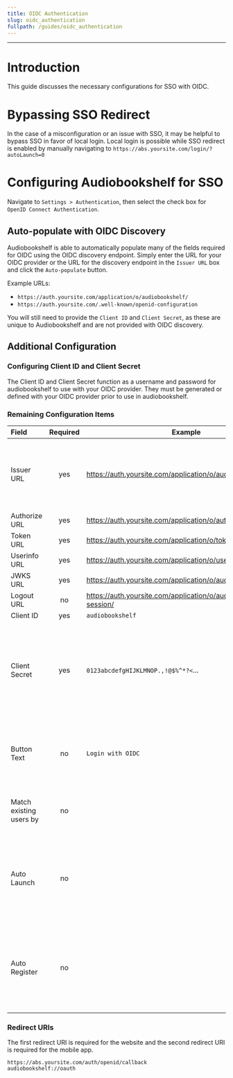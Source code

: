 ```yaml
---
title: OIDC Authentication
slug: oidc_authentication
fullpath: /guides/oidc_authentication
---
```


---

# Introduction

This guide discusses the necessary configurations for SSO with OIDC.

# Bypassing SSO Redirect

In the case of a misconfiguration or an issue with SSO, it may be helpful to bypass SSO in favor of local login. Local login is possible while SSO redirect is enabled by manually navigating to `https://abs.yoursite.com/login/?autoLaunch=0`

# Configuring Audiobookshelf for SSO

Navigate to `Settings > Authentication`, then select the check box for `OpenID Connect Authentication`.

## Auto-populate with OIDC Discovery

Audiobookshelf is able to automatically populate many of the fields required for OIDC using the OIDC discovery endpoint. Simply enter the URL for your OIDC provider or the URL for the discovery endpoint in the `Issuer URL` box and click the `Auto-populate` button. 

Example URLs:
- `https://auth.yoursite.com/application/o/audiobookshelf/`
- `https://auth.yoursite.com/.well-known/openid-configuration`

You will still need to provide the `Client ID` and `Client Secret`, as these are unique to Audiobookshelf and are not provided with OIDC discovery.

## Additional Configuration
### Configuring Client ID and Client Secret
The Client ID and Client Secret function as a username and password for audiobookshelf to use with your OIDC provider. They must be generated or defined with your OIDC provider prior to use in audiobookshelf.

### Remaining Configuration Items

| Field | Required | Example | Description  |
| :--- | :---: |---|---|
|  Issuer URL |  yes | https://auth.yoursite.com/application/o/audiobookshelf/  |  The URL which uniquely identifies an OIDC instance. The OIDC provider must know itself as this URL.  |
|  Authorize URL  | yes  |  https://auth.yoursite.com/application/o/authorize/ |    |
|  Token URL |  yes | https://auth.yoursite.com/application/o/token/  |   |
|  Userinfo URL | yes  | https://auth.yoursite.com/application/o/userinfo/  |   |
|  JWKS URL | yes  | https://auth.yoursite.com/application/o/audiobookshelf/jwks/  |   |
|  Logout URL | no  | https://auth.yoursite.com/application/o/audiobookshelf/end-session/  |   |
|  Client ID | yes  |  `audiobookshelf` |   |
|  Client Secret | yes  | `0123abcdefgHIJKLMNOP.,!@$%^*?<`...  |  The "password" that audiobookshelf uses to authenticate with the OIDC provider. Authelia shares an [overview of good practices](https://www.authelia.com/integration/openid-connect/frequently-asked-questions/#how-do-i-generate-client-secrets) |
|  Button Text |  no | `Login with OIDC`  |  Button text shown on the login page. If nothing is specified defaults to `Login with OpenID` |
|  Match existing users by | no  |   | Used to match existing Audiobookshelf users with your provider.  |
|  Auto Launch | no  |   | Redirect to the auth provider automatically when navigating to the login page (manual override path /login?autoLaunch=0)  |
|  Auto Register | no  |   | Automatically create new users after logging in (new users are created with User account type and download only permissions) |

### Redirect URIs
The first redirect URI is required for the website and the second redirect URI is required for the mobile app.

```
https://abs.yoursite.com/auth/openid/callback 
audiobookshelf://oauth
```
